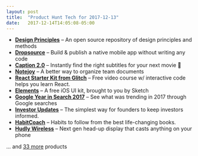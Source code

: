 ```yaml
---
layout: post
title:  "Product Hunt Tech for 2017-12-13"
date:   2017-12-14T14:05:08-05:00
---
```


* **[Design Principles](https://www.producthunt.com/posts/design-principles-2?utm_campaign=producthunt-api&utm_medium=api&utm_source=Application%3A+Daily+Digest+RSS+%28ID%3A+3202%29)** – An open source repository of design principles and methods
* **[Dropsource](https://www.producthunt.com/posts/dropsource-4?utm_campaign=producthunt-api&utm_medium=api&utm_source=Application%3A+Daily+Digest+RSS+%28ID%3A+3202%29)** – Build & publish a native mobile app without writing any code
* **[Caption 2.0](https://www.producthunt.com/posts/caption-2-0?utm_campaign=producthunt-api&utm_medium=api&utm_source=Application%3A+Daily+Digest+RSS+%28ID%3A+3202%29)** – Instantly find the right subtitles for your next movie 🍿
* **[Notejoy](https://www.producthunt.com/posts/notejoy?utm_campaign=producthunt-api&utm_medium=api&utm_source=Application%3A+Daily+Digest+RSS+%28ID%3A+3202%29)** – A better way to organize team documents
* **[React Starter Kit from Glitch](https://www.producthunt.com/posts/react-starter-kit-from-glitch?utm_campaign=producthunt-api&utm_medium=api&utm_source=Application%3A+Daily+Digest+RSS+%28ID%3A+3202%29)** – Free video course w/ interactive code helps you learn React.
* **[Elements](https://www.producthunt.com/posts/elements?utm_campaign=producthunt-api&utm_medium=api&utm_source=Application%3A+Daily+Digest+RSS+%28ID%3A+3202%29)** – A free iOS UI kit, brought to you by Sketch
* **[Google Year in Search 2017](https://www.producthunt.com/posts/google-year-in-search-2017?utm_campaign=producthunt-api&utm_medium=api&utm_source=Application%3A+Daily+Digest+RSS+%28ID%3A+3202%29)** – See what was trending in 2017 through Google searches
* **[Investor Updates](https://www.producthunt.com/posts/investor-updates?utm_campaign=producthunt-api&utm_medium=api&utm_source=Application%3A+Daily+Digest+RSS+%28ID%3A+3202%29)** – The simplest way for founders to keep investors informed.
* **[HabitCoach](https://www.producthunt.com/posts/habitcoach?utm_campaign=producthunt-api&utm_medium=api&utm_source=Application%3A+Daily+Digest+RSS+%28ID%3A+3202%29)** – Habits to follow from the best life-changing books.
* **[Hudly Wireless](https://www.producthunt.com/posts/hudly-wireless?utm_campaign=producthunt-api&utm_medium=api&utm_source=Application%3A+Daily+Digest+RSS+%28ID%3A+3202%29)** – Next gen head-up display that casts anything on your phone

… and [33 more](https://www.producthunt.com/tech) products